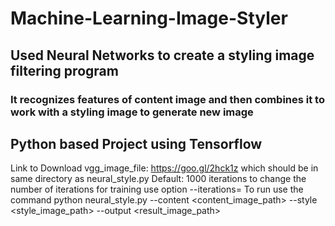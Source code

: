 # Machine-Learning-Image-Styler
## Used Neural Networks to create a styling image filtering program
### It recognizes features of content image and then combines it to work with a styling image to generate new image
## Python based Project using Tensorflow
Link to Download vgg_image_file:  https://goo.gl/2hck1z which should be in same directory as neural_style.py
Default: 1000 iterations to change the number of iterations for training use option --iterations=<value>
To run use the command python neural_style.py --content <content_image_path> --style <style_image_path> --output <result_image_path>
